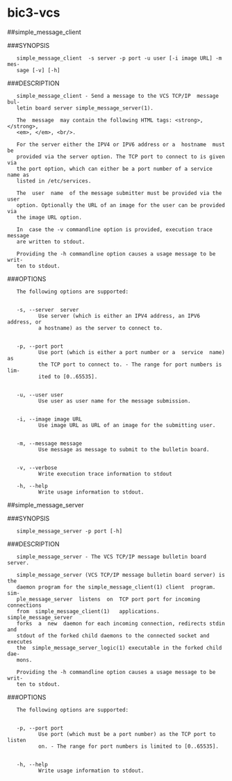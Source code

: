 # bic3-vcs

##simple_message_client

###SYNOPSIS

       simple_message_client  -s server -p port -u user [-i image URL] -m mes-
       sage [-v] [-h]
       
###DESCRIPTION

       simple_message_client - Send a message to the VCS TCP/IP  message  bul-
       letin board server simple_message_server(1).

       The  message  may contain the following HTML tags: <strong>, </strong>,
       <em>, </em>, <br/>.

       For the server either the IPV4 or IPV6 address or a  hostname  must  be
       provided via the server option. The TCP port to connect to is given via
       the port option, which can either be a port number of a service name as
       listed in /etc/services.

       The  user  name  of the message submitter must be provided via the user
       option. Optionally the URL of an image for the user can be provided via
       the image URL option.

       In  case the -v commandline option is provided, execution trace message
       are written to stdout.

       Providing the -h commandline option causes a usage message to be  writ-
       ten to stdout.
       
###OPTIONS

       The following options are supported:


       -s, --server  server
              Use server (which is either an IPV4 address, an IPV6 address, or
              a hostname) as the server to connect to.


       -p, --port port
              Use port (which is either a port number or a  service  name)  as
              the TCP port to connect to. - The range for port numbers is lim-
              ited to [0..65535].


       -u, --user user
              Use user as user name for the message submission.


       -i, --image image URL
              Use image URL as URL of an image for the submitting user.


       -m, --message message
              Use message as message to submit to the bulletin board.


       -v, --verbose
              Write execution trace information to stdout

       -h, --help
              Write usage information to stdout.

##simple_message_server

###SYNOPSIS

       simple_message_server -p port [-h]
       
###DESCRIPTION

       simple_message_server - The VCS TCP/IP message bulletin board server.

       simple_message_server (VCS TCP/IP message bulletin board server) is the
       daemon program for the simple_message_client(1) client  program.   sim-
       ple_message_server  listens  on  TCP port port for incoming connections
       from  simple_message_client(1)   applications.    simple_message_server
       forks  a  new  daemon for each incoming connection, redirects stdin and
       stdout of the forked child daemons to the connected socket and executes
       the  simple_message_server_logic(1) executable in the forked child dae-
       mons.

       Providing the -h commandline option causes a usage message to be  writ-
       ten to stdout.
       
###OPTIONS

       The following options are supported:


       -p, --port port
              Use port (which must be a port number) as the TCP port to listen
              on. - The range for port numbers is limited to [0..65535].


       -h, --help
              Write usage information to stdout.